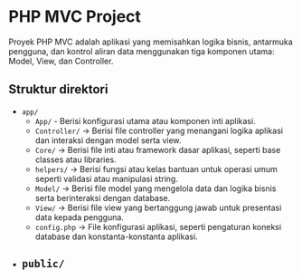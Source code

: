 # PHP MVC Project

Proyek PHP MVC adalah aplikasi yang memisahkan logika bisnis, antarmuka pengguna, dan kontrol aliran data menggunakan tiga komponen utama: Model, View, dan Controller.

## Struktur direktori

- `app/` 
  - `App/` - Berisi konfigurasi utama atau komponen inti aplikasi.
  - `Controller/` -> Berisi file controller yang menangani logika aplikasi dan interaksi dengan model serta view.
  - `Core/` -> Berisi file inti atau framework dasar aplikasi, seperti base classes atau libraries.
  - `helpers/` -> Berisi fungsi atau kelas bantuan untuk operasi umum seperti validasi atau manipulasi string.
  - `Model/` -> Berisi file model yang mengelola data dan logika bisnis serta berinteraksi dengan database.
  - `View/` -> Berisi file view yang bertanggung jawab untuk presentasi data kepada pengguna.
  - `config.php` -> File konfigurasi aplikasi, seperti pengaturan koneksi database dan konstanta-konstanta aplikasi.
- `public/`
  -

